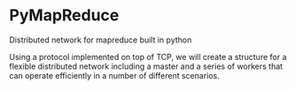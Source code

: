 # PyMapReduce
Distributed network for mapreduce built in python

Using a protocol implemented on top of TCP, we will create a structure for a flexible distributed network including a master and a series of workers that can operate efficiently in a number of different scenarios.
